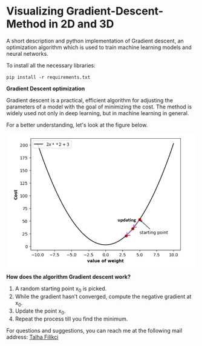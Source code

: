 # Visualizing Gradient-Descent-Method in 2D and 3D
A short description and python implementation of Gradient descent, an optimization algorithm which is used to train machine learning models and neural networks.

To install all the necessary libraries:
````
pip install -r requirements.txt
````
**Gradient Descent optimization**

Gradient descent is a practical, efficient algorithm for adjusting the parameters of a model with the goal of minimizing the cost.
The method is widely used not only in deep learning, but in machine learning in general.


For a better understanding, let's look at the figure below.

![Screenshot](Visualisation_Gradient_Descent.PNG)


**How does the algorithm Gradient descent work?**

1. A random starting point x<sub>0</sub> is picked.
2. While the gradient hasn’t converged, compute the negative gradient at x<sub>0</sub>.
3. Update the point x<sub>0</sub>.
4. Repeat the process till you find the minimum.
   

For questions and suggestions, you can reach me at the following mail address:
[Talha Filikci](mailto:talhafilikci@gmail.com?subject=[Github])
